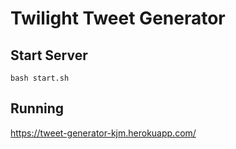 # Twilight Tweet Generator


## Start Server

```
bash start.sh
```



## Running
https://tweet-generator-kjm.herokuapp.com/


